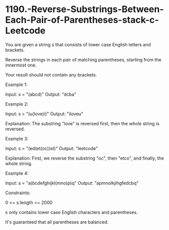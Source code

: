 # 1190.-Reverse-Substrings-Between-Each-Pair-of-Parentheses-stack-c-Leetcode


You are given a string s that consists of lower case English letters and brackets. 



Reverse the strings in each pair of matching parentheses, starting from the innermost one.



Your result should not contain any brackets.

 

Example 1:

Input: s = "(abcd)"
Output: "dcba"


Example 2:

Input: s = "(u(love)i)"
Output: "iloveu"


Explanation: The substring "love" is reversed first, then the whole string is reversed.


Example 3:

Input: s = "(ed(et(oc))el)"
Output: "leetcode"


Explanation: First, we reverse the substring "oc", then "etco", and finally, the whole string.


Example 4:

Input: s = "a(bcdefghijkl(mno)p)q"
Output: "apmnolkjihgfedcbq"
 

Constraints:


0 <= s.length <= 2000


s only contains lower case English characters and parentheses.


It's guaranteed that all parentheses are balanced.
